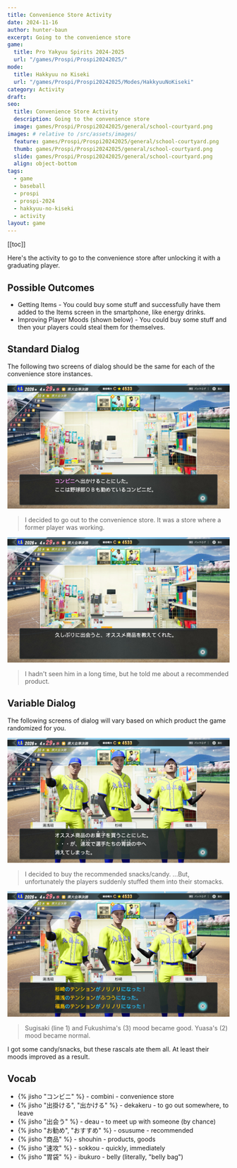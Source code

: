 ```yaml
---
title: Convenience Store Activity
date: 2024-11-16
author: hunter-baun
excerpt: Going to the convenience store
game: 
  title: Pro Yakyuu Spirits 2024-2025
  url: "/games/Prospi/Prospi20242025/"
mode: 
  title: Hakkyuu no Kiseki
  url: "/games/Prospi/Prospi20242025/Modes/HakkyuuNoKiseki"
category: Activity
draft: 
seo:
  title: Convenience Store Activity
  description: Going to the convenience store
  image: games/Prospi/Prospi20242025/general/school-courtyard.png
images: # relative to /src/assets/images/
  feature: games/Prospi/Prospi20242025/general/school-courtyard.png
  thumb: games/Prospi/Prospi20242025/general/school-courtyard.png
  slide: games/Prospi/Prospi20242025/general/school-courtyard.png
  align: object-bottom
tags:
  - game
  - baseball
  - prospi
  - prospi-2024
  - hakkyuu-no-kiseki
  - activity
layout: game
---
```

[[toc]]

Here's the activity to go to the convenience store after unlocking it with a graduating player.

## Possible Outcomes
- Getting Items - You could buy some stuff and successfully have them added to the Items screen in the smartphone, like energy drinks.
- Improving Player Moods (shown below) - You could buy some stuff and then your players could steal them for themselves.

## Standard Dialog
The following two screens of dialog should be the same for each of the convenience store instances.

![Going to the convenience store](/assets/images/games/Prospi/Prospi20242025/HakkyuNoKiseki/Activities/Konbini/konbini-activity-1.png)
> I decided to go out to the convenience store. It was a store where a former player was working.

![Retired player recommends a book to us](/assets/images/games/Prospi/Prospi20242025/HakkyuNoKiseki/Activities/Konbini/konbini-activity-2.png)
> I hadn't seen him in a long time, but he told me about a recommended product.

## Variable Dialog
The following screens of dialog will vary based on which product the game randomized for you.

![Retired player recommends a book to us](/assets/images/games/Prospi/Prospi20242025/HakkyuNoKiseki/Activities/Konbini/konbini-activity-3.png)
> I decided to buy the recommended snacks/candy. ...But, unfortunately the players suddenly stuffed them into their stomacks.

![Retired player recommends a book to us](/assets/images/games/Prospi/Prospi20242025/HakkyuNoKiseki/Activities/Konbini/konbini-activity-4.png)
> Sugisaki (line 1) and Fukushima's (3) mood became good. Yuasa's (2) mood became normal.

I got some candy/snacks, but these rascals ate them all. At least their moods improved as a result.

## Vocab
- {% jisho "コンビニ" %} - combini - convenience store
- {% jisho "出掛ける", "出かける" %} - dekakeru - to go out somewhere, to leave
- {% jisho "出会う" %} - deau - to meet up with someone (by chance)
- {% jisho "お勧め", "おすすめ" %} - osusume - recommended
- {% jisho "商品" %} - shouhin - products, goods
- {% jisho "速攻" %} - sokkou - quickly, immediately
- {% jisho "胃袋" %} - ibukuro - belly (literally, "belly bag")